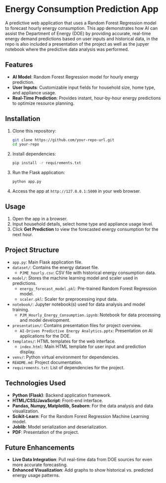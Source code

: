 # Energy Consumption Prediction App

A predictive web application that uses a Random Forest Regression model to forecast hourly energy consumption. This app demonstrates how AI can assist the Department of Energy (DOE) by providing accurate, real-time energy demand predictions based on user inputs and historical data, in the repo is also included a presentation of the project as well as the jupyer notebook where the predictive data analysis was performed.

## Features

- **AI Model**: Random Forest Regression model for hourly energy prediction.
- **User Inputs**: Customizable input fields for household size, home type, and appliance usage.
- **Real-Time Prediction**: Provides instant, hour-by-hour energy predictions to optimize resource planning.

## Installation

1. Clone this repository:

   ```bash
   git clone https://github.com/your-repo-url.git
   cd your-repo
   ```

2. Install dependencies:

   ```bash
   pip install -r requirements.txt
   ```

3. Run the Flask application:

   ```bash
   python app.py
   ```

4. Access the app at `http://127.0.0.1:5000` in your web browser.

## Usage

1. Open the app in a browser.
2. Input household details, select home type and appliance usage level.
3. Click **Get Prediction** to view the forecasted energy consumption for the next hour.

## Project Structure

- `app.py`: Main Flask application file.
- `dataset/`: Contains the energy dataset file.
  - `PJME_hourly.csv`: CSV file with historical energy consumption data.
- `model/`: Stores the machine learning model and scaler used in predictions.
  - `energy_forecast_model.pkl`: Pre-trained Random Forest Regression model.
  - `scaler.pkl`: Scaler for preprocessing input data.
- `notebook/`: Jupyter notebook(s) used for data analysis and model training.
  - `PJM_Hourly_Energy_Consumption.ipynb`: Notebook for data processing and model development.
- `presentation/`: Contains presentation files for project overview.
  - `AI-Driven Predictive Energy Analytics.pptx`: Presentation on AI applications for the DOE.
- `templates/`: HTML templates for the web interface.
  - `index.html`: Main HTML template for user input and prediction display.
- `venv/`: Python virtual environment for dependencies.
- `README.md`: Project documentation.
- `requirements.txt`: List of dependencies for the project.

## Technologies Used

- **Python (Flask)**: Backend application framework.
- **HTML/CSS/JavaScript**: Front-end interface.
- **Pandas, Numpy, Matplotlib, Seaborn**: For the data analysis and data visualization.
- **Scikit-Learn**: For the Random Forest Regression Machine Learning model.
- **Joblib**: Model serialization and deserialization.
- **PDF**: Presentation of the project.

## Future Enhancements

- **Live Data Integration**: Pull real-time data from DOE sources for even more accurate forecasting.
- **Enhanced Visualization**: Add graphs to show historical vs. predicted energy usage patterns.
